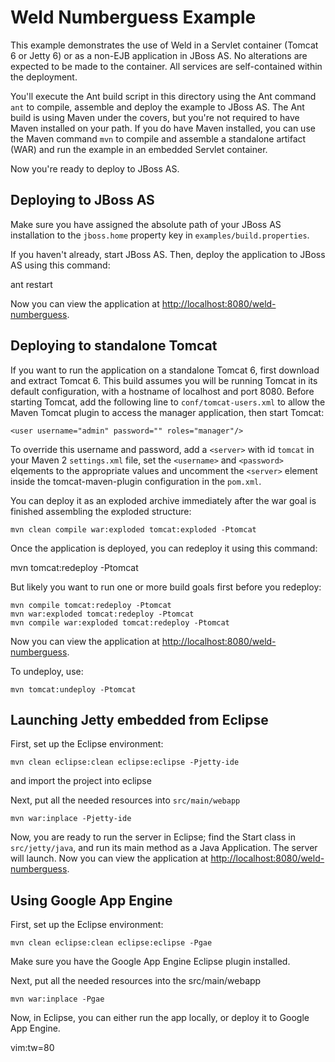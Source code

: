 Weld Numberguess Example
========================

This example demonstrates the use of Weld in a Servlet container (Tomcat 6 or
Jetty 6) or as a non-EJB application in JBoss AS. No alterations are expected
to be made to the container. All services are self-contained within the
deployment.

You'll execute the Ant build script in this directory using the Ant command
`ant` to compile, assemble and deploy the example to JBoss AS. The Ant build is
using Maven under the covers, but you're not required to have Maven installed
on your path.  If you do have Maven installed, you can use the Maven command
`mvn` to compile and assemble a standalone artifact (WAR) and run the example
in an embedded Servlet container.

Now you're ready to deploy to JBoss AS.


Deploying to JBoss AS
---------------------

Make sure you have assigned the absolute path of your JBoss AS installation to the
`jboss.home` property key in `examples/build.properties`.

If you haven't already, start JBoss AS. Then, deploy the application to JBoss AS
using this command:

   ant restart

Now you can view the application at <http://localhost:8080/weld-numberguess>.
   

Deploying to standalone Tomcat
------------------------------

If you want to run the application on a standalone Tomcat 6, first download and
extract Tomcat 6. This build assumes you will be running Tomcat in its default
configuration, with a hostname of localhost and port 8080. Before starting
Tomcat, add the following line to `conf/tomcat-users.xml` to allow the Maven
Tomcat plugin to access the manager application, then start Tomcat:

    <user username="admin" password="" roles="manager"/>

To override this username and password, add a `<server>` with id `tomcat` in your
Maven 2 `settings.xml` file, set the `<username>` and `<password>` elqements to the
appropriate values and uncomment the `<server>` element inside the
tomcat-maven-plugin configuration in the `pom.xml`.

You can deploy it as an exploded archive immediately after the war goal is
finished assembling the exploded structure:

    mvn clean compile war:exploded tomcat:exploded -Ptomcat

Once the application is deployed, you can redeploy it using this command:

   mvn tomcat:redeploy -Ptomcat

But likely you want to run one or more build goals first before you redeploy:

    mvn compile tomcat:redeploy -Ptomcat
    mvn war:exploded tomcat:redeploy -Ptomcat
    mvn compile war:exploded tomcat:redeploy -Ptomcat

Now you can view the application at <http://localhost:8080/weld-numberguess>.
 
To undeploy, use:

    mvn tomcat:undeploy -Ptomcat


Launching Jetty embedded from Eclipse
-------------------------------------

First, set up the Eclipse environment:

    mvn clean eclipse:clean eclipse:eclipse -Pjetty-ide
 
and import the project into eclipse
 
Next, put all the needed resources into `src/main/webapp`

    mvn war:inplace -Pjetty-ide
 
Now, you are ready to run the server in Eclipse; find the Start class in
`src/jetty/java`, and run its main method as a Java Application. The server
will launch. Now you can view the application at <http://localhost:8080/weld-numberguess>.


Using Google App Engine
-----------------------

First, set up the Eclipse environment:

    mvn clean eclipse:clean eclipse:eclipse -Pgae
 
Make sure you have the Google App Engine Eclipse plugin installed.

Next, put all the needed resources into the src/main/webapp

    mvn war:inplace -Pgae

Now, in Eclipse, you can either run the app locally, or deploy it to Google App Engine.

vim:tw=80
